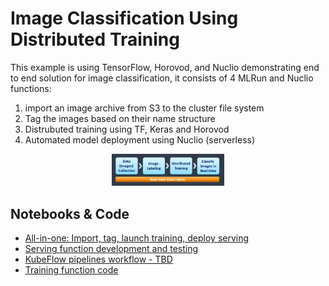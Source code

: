 # Image Classification Using Distributed Training

This example is using TensorFlow, Horovod, and Nuclio demonstrating end to end solution for image classification, 
it consists of 4 MLRun and Nuclio functions:

1. import an image archive from S3 to the cluster file system
2. Tag the images based on their name structure 
3. Distrubuted training using TF, Keras and Horovod
4. Automated model deployment using Nuclio (serverless)

<p align="center"><img src="workflow.png" width="180"/></p>

## Notebooks & Code

* [All-in-one: Import, tag, launch training, deploy serving](mlrun_mpijob_classify.ipynb) 
* [Serving function development and testing](nuclio-serving-tf-images.ipynb)
* [KubeFlow pipelines workflow - TBD]()
* [Training function code](horovod-training.py)
